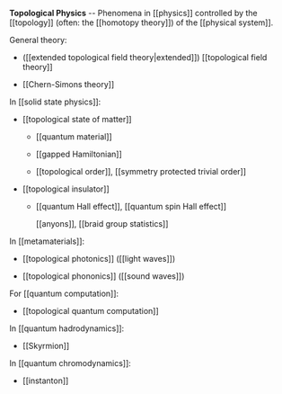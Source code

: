 **Topological Physics** -- Phenomena in [[physics]] controlled by the [[topology]] (often: the [[homotopy theory]]) of the [[physical system]].


General theory:

* ([[extended topological field theory|extended]]) [[topological field theory]]

* [[Chern-Simons theory]]

In [[solid state physics]]:

* [[topological state of matter]]

  * [[quantum material]]

  * [[gapped Hamiltonian]]

  * [[topological order]], [[symmetry protected trivial order]]

* [[topological insulator]]

  * [[quantum Hall effect]], [[quantum spin Hall effect]]

    [[anyons]], [[braid group statistics]]

In [[metamaterials]]:

  * [[topological photonics]] ([[light waves]])

  * [[topological phononics]] ([[sound waves]])

For [[quantum computation]]:

* [[topological quantum computation]]

In [[quantum hadrodynamics]]:

* [[Skyrmion]]

In [[quantum chromodynamics]]:

* [[instanton]]
